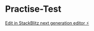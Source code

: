 # Practise-Test

[Edit in StackBlitz next generation editor ⚡️](https://stackblitz.com/~/github.com/Poojapsoni/Practise-Test)